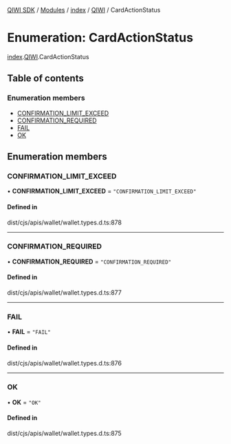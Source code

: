 [QIWI SDK](../README.md) / [Modules](../modules.md) / [index](../modules/index.md) / [QIWI](../modules/index.QIWI.md) / CardActionStatus

# Enumeration: CardActionStatus

[index](../modules/index.md).[QIWI](../modules/index.QIWI.md).CardActionStatus

## Table of contents

### Enumeration members

- [CONFIRMATION\_LIMIT\_EXCEED](index.QIWI.CardActionStatus.md#confirmation_limit_exceed)
- [CONFIRMATION\_REQUIRED](index.QIWI.CardActionStatus.md#confirmation_required)
- [FAIL](index.QIWI.CardActionStatus.md#fail)
- [OK](index.QIWI.CardActionStatus.md#ok)

## Enumeration members

### CONFIRMATION\_LIMIT\_EXCEED

• **CONFIRMATION\_LIMIT\_EXCEED** = `"CONFIRMATION_LIMIT_EXCEED"`

#### Defined in

dist/cjs/apis/wallet/wallet.types.d.ts:878

___

### CONFIRMATION\_REQUIRED

• **CONFIRMATION\_REQUIRED** = `"CONFIRMATION_REQUIRED"`

#### Defined in

dist/cjs/apis/wallet/wallet.types.d.ts:877

___

### FAIL

• **FAIL** = `"FAIL"`

#### Defined in

dist/cjs/apis/wallet/wallet.types.d.ts:876

___

### OK

• **OK** = `"OK"`

#### Defined in

dist/cjs/apis/wallet/wallet.types.d.ts:875
